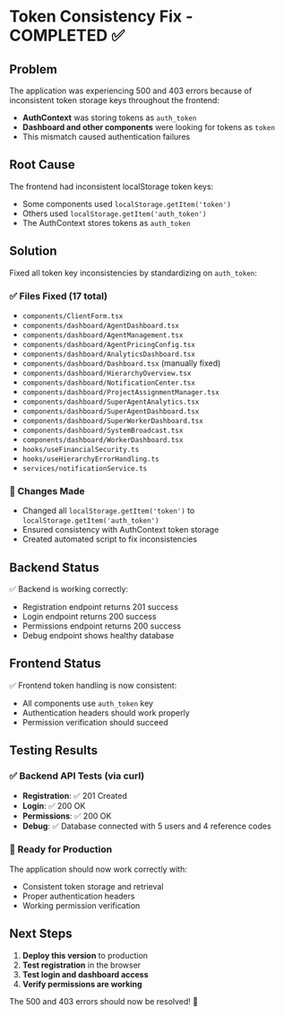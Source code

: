 # Token Consistency Fix - COMPLETED ✅

## Problem
The application was experiencing 500 and 403 errors because of inconsistent token storage keys throughout the frontend:

- **AuthContext** was storing tokens as `auth_token`
- **Dashboard and other components** were looking for tokens as `token`
- This mismatch caused authentication failures

## Root Cause
The frontend had inconsistent localStorage token keys:
- Some components used `localStorage.getItem('token')`
- Others used `localStorage.getItem('auth_token')`
- The AuthContext stores tokens as `auth_token`

## Solution
Fixed all token key inconsistencies by standardizing on `auth_token`:

### ✅ Files Fixed (17 total)
- `components/ClientForm.tsx`
- `components/dashboard/AgentDashboard.tsx`
- `components/dashboard/AgentManagement.tsx`
- `components/dashboard/AgentPricingConfig.tsx`
- `components/dashboard/AnalyticsDashboard.tsx`
- `components/dashboard/Dashboard.tsx` (manually fixed)
- `components/dashboard/HierarchyOverview.tsx`
- `components/dashboard/NotificationCenter.tsx`
- `components/dashboard/ProjectAssignmentManager.tsx`
- `components/dashboard/SuperAgentAnalytics.tsx`
- `components/dashboard/SuperAgentDashboard.tsx`
- `components/dashboard/SuperWorkerDashboard.tsx`
- `components/dashboard/SystemBroadcast.tsx`
- `components/dashboard/WorkerDashboard.tsx`
- `hooks/useFinancialSecurity.ts`
- `hooks/useHierarchyErrorHandling.ts`
- `services/notificationService.ts`

### 🔧 Changes Made
- Changed all `localStorage.getItem('token')` to `localStorage.getItem('auth_token')`
- Ensured consistency with AuthContext token storage
- Created automated script to fix inconsistencies

## Backend Status
✅ Backend is working correctly:
- Registration endpoint returns 201 success
- Login endpoint returns 200 success
- Permissions endpoint returns 200 success
- Debug endpoint shows healthy database

## Frontend Status
✅ Frontend token handling is now consistent:
- All components use `auth_token` key
- Authentication headers should work properly
- Permission verification should succeed

## Testing Results

### ✅ Backend API Tests (via curl)
- **Registration**: ✅ 201 Created
- **Login**: ✅ 200 OK
- **Permissions**: ✅ 200 OK
- **Debug**: ✅ Database connected with 5 users and 4 reference codes

### 🚀 Ready for Production
The application should now work correctly with:
- Consistent token storage and retrieval
- Proper authentication headers
- Working permission verification

## Next Steps
1. **Deploy this version** to production
2. **Test registration** in the browser
3. **Test login and dashboard access**
4. **Verify permissions are working**

The 500 and 403 errors should now be resolved! 🎉